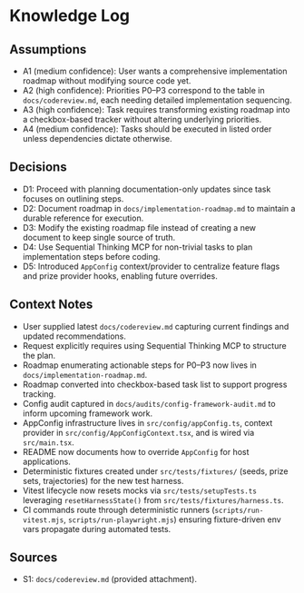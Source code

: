 # Knowledge Log

## Assumptions
- A1 (medium confidence): User wants a comprehensive implementation roadmap without modifying source code yet.
- A2 (high confidence): Priorities P0–P3 correspond to the table in `docs/codereview.md`, each needing detailed implementation sequencing.
- A3 (high confidence): Task requires transforming existing roadmap into a checkbox-based tracker without altering underlying priorities.
- A4 (medium confidence): Tasks should be executed in listed order unless dependencies dictate otherwise.

## Decisions
- D1: Proceed with planning documentation-only updates since task focuses on outlining steps.
- D2: Document roadmap in `docs/implementation-roadmap.md` to maintain a durable reference for execution.
- D3: Modify the existing roadmap file instead of creating a new document to keep single source of truth.
- D4: Use Sequential Thinking MCP for non-trivial tasks to plan implementation steps before coding.
- D5: Introduced `AppConfig` context/provider to centralize feature flags and prize provider hooks, enabling future overrides.

## Context Notes
- User supplied latest `docs/codereview.md` capturing current findings and updated recommendations.
- Request explicitly requires using Sequential Thinking MCP to structure the plan.
- Roadmap enumerating actionable steps for P0–P3 now lives in `docs/implementation-roadmap.md`.
- Roadmap converted into checkbox-based task list to support progress tracking.
- Config audit captured in `docs/audits/config-framework-audit.md` to inform upcoming framework work.
- AppConfig infrastructure lives in `src/config/appConfig.ts`, context provider in `src/config/AppConfigContext.tsx`, and is wired via `src/main.tsx`.
- README now documents how to override `AppConfig` for host applications.
- Deterministic fixtures created under `src/tests/fixtures/` (seeds, prize sets, trajectories) for the new test harness.
- Vitest lifecycle now resets mocks via `src/tests/setupTests.ts` leveraging `resetHarnessState()` from `src/tests/fixtures/harness.ts`.
- CI commands route through deterministic runners (`scripts/run-vitest.mjs`, `scripts/run-playwright.mjs`) ensuring fixture-driven env vars propagate during automated tests.

## Sources
- S1: `docs/codereview.md` (provided attachment).
